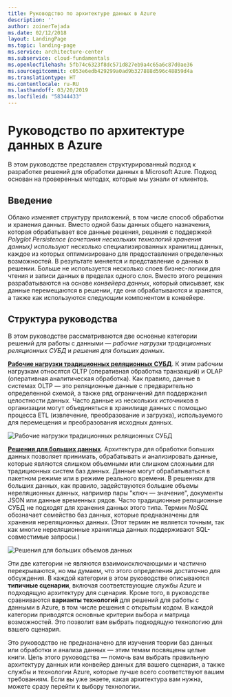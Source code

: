 ```yaml
---
title: Руководство по архитектуре данных в Azure
description: ''
author: zoinerTejada
ms.date: 02/12/2018
layout: LandingPage
ms.topic: landing-page
ms.service: architecture-center
ms.subservice: cloud-fundamentals
ms.openlocfilehash: 5fb74c6323f8dc571d827eb9a4c65a6c87d0ae36
ms.sourcegitcommit: c053e6edb429299a0ad9b327888d596c48859d4a
ms.translationtype: HT
ms.contentlocale: ru-RU
ms.lasthandoff: 03/20/2019
ms.locfileid: "58344433"
---
```

# <a name="azure-data-architecture-guide"></a>Руководство по архитектуре данных в Azure

В этом руководстве представлен структурированный подход к разработке решений для обработки данных в Microsoft Azure. Подход основан на проверенных методах, которые мы узнали от клиентов.

## <a name="introduction"></a>Введение

Облако изменяет структуру приложений, в том числе способ обработки и хранения данных. Вместо одной базы данных общего назначения, которая обрабатывает все данные решения, решения с поддержкой _Polyglot Persistence (сочетания нескольких технологий хранения данных)_ используют несколько специализированных хранилищ данных, каждое из которых оптимизировано для предоставления определенных возможностей. В результате меняется и представление о данных в решении. Больше не используется несколько слоев бизнес-логики для чтения и записи данных в пределах одного слоя. Вместо этого решения разрабатываются на основе *конвейера данных*, который описывает, как данные перемещаются в решении, где они обрабатываются и хранятся, а также как используются следующим компонентом в конвейере.

## <a name="how-this-guide-is-structured"></a>Структура руководства

В этом руководстве рассматриваются две основные категории решений для работы с данными — *рабочие нагрузки традиционных реляционных СУБД* и *решения для больших данных*.

**[Рабочие нагрузки традиционных реляционных СУБД](./relational-data/index.md)**. К этим рабочим нагрузкам относятся OLTP (оперативная обработка транзакций) и OLAP (оперативная аналитическая обработка). Как правило, данные в системах OLTP — это реляционные данные с предварительно определенной схемой, а также ряд ограничений для поддержания целостности данных. Часто данные из нескольких источников в организации могут объединяться в хранилище данных с помощью процесса ETL (извлечение, преобразование и загрузка), используемого для перемещения и преобразования исходных данных.

![Рабочие нагрузки традиционных реляционных СУБД](./images/guide-rdbms.svg)

**[Решения для больших данных](./big-data/index.md)**. Архитектура для обработки больших данных позволяет принимать, обрабатывать и анализировать данные, которые являются слишком объемными или слишком сложными для традиционных систем баз данных. Данные могут обрабатываться в пакетном режиме или в режиме реального времени. В решениях для больших данных, как правило, задействуются большие объемы нереляционных данных, например пары "ключ — значение", документы JSON или данные временных рядов. Часто традиционные реляционные СУБД не подходят для хранения данных этого типа. Термин *NoSQL* обозначает семейство баз данных, которые предназначены для хранения нереляционных данных. (Этот термин не является точным, так как многие нереляционные хранилища данных поддерживают SQL-совместимые запросы.)

![Решения для больших объемов данных](./images/guide-big-data.svg)

Эти две категории не являются взаимоисключающими и частично перекрываются, но мы думаем, что этого определения достаточно для обсуждения. В каждой категории в этом руководстве описываются **типичные сценарии**, включая соответствующие службы Azure и подходящую архитектуру для сценария. Кроме того, в руководстве сравниваются **варианты технологий** для решений для работы с данными в Azure, в том числе решения с открытым кодом. В каждой категории приводятся основные критерии выбора и матрица возможностей. Это позволит вам выбрать подходящую технологию для вашего сценария.

Это руководство не предназначено для изучения теории баз данных или обработки и анализа данных &mdash; этим темам посвящены целые книги. Цель этого руководства — помочь вам выбрать правильную архитектуру данных или конвейер данных для вашего сценария, а также службы и технологии Azure, которые лучше всего соответствуют вашим требованиям. Если вы уже знаете, какая архитектура вам нужна, можете сразу перейти к выбору технологии.

